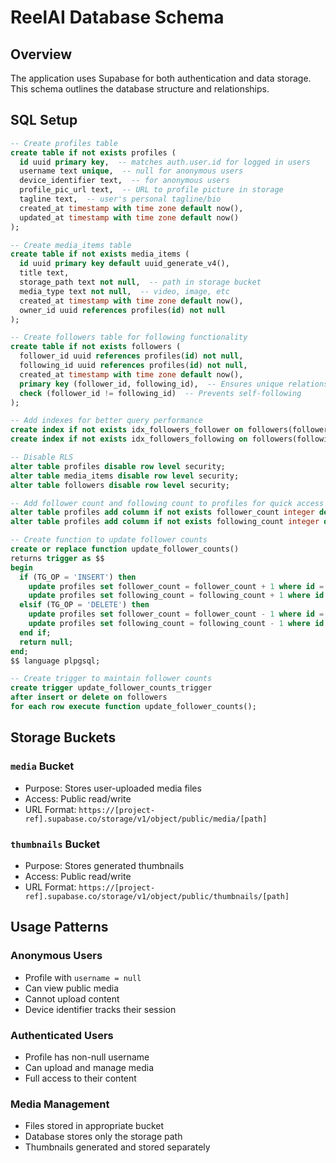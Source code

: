 # ReelAI Database Schema

## Overview
The application uses Supabase for both authentication and data storage. This schema outlines the database structure and relationships.

## SQL Setup

```sql
-- Create profiles table
create table if not exists profiles (
  id uuid primary key,  -- matches auth.user.id for logged in users
  username text unique,  -- null for anonymous users
  device_identifier text,  -- for anonymous users
  profile_pic_url text,  -- URL to profile picture in storage
  tagline text,  -- user's personal tagline/bio
  created_at timestamp with time zone default now(),
  updated_at timestamp with time zone default now()
);

-- Create media_items table
create table if not exists media_items (
  id uuid primary key default uuid_generate_v4(),
  title text,
  storage_path text not null,  -- path in storage bucket
  media_type text not null,  -- video, image, etc
  created_at timestamp with time zone default now(),
  owner_id uuid references profiles(id) not null
);

-- Create followers table for following functionality
create table if not exists followers (
  follower_id uuid references profiles(id) not null,
  following_id uuid references profiles(id) not null,
  created_at timestamp with time zone default now(),
  primary key (follower_id, following_id),  -- Ensures unique relationships
  check (follower_id != following_id)  -- Prevents self-following
);

-- Add indexes for better query performance
create index if not exists idx_followers_follower on followers(follower_id);
create index if not exists idx_followers_following on followers(following_id);

-- Disable RLS
alter table profiles disable row level security;
alter table media_items disable row level security;
alter table followers disable row level security;

-- Add follower count and following count to profiles for quick access
alter table profiles add column if not exists follower_count integer default 0;
alter table profiles add column if not exists following_count integer default 0;

-- Create function to update follower counts
create or replace function update_follower_counts()
returns trigger as $$
begin
  if (TG_OP = 'INSERT') then
    update profiles set follower_count = follower_count + 1 where id = NEW.following_id;
    update profiles set following_count = following_count + 1 where id = NEW.follower_id;
  elsif (TG_OP = 'DELETE') then
    update profiles set follower_count = follower_count - 1 where id = OLD.following_id;
    update profiles set following_count = following_count - 1 where id = OLD.follower_id;
  end if;
  return null;
end;
$$ language plpgsql;

-- Create trigger to maintain follower counts
create trigger update_follower_counts_trigger
after insert or delete on followers
for each row execute function update_follower_counts();
```

## Storage Buckets

### `media` Bucket
- Purpose: Stores user-uploaded media files
- Access: Public read/write
- URL Format: `https://[project-ref].supabase.co/storage/v1/object/public/media/[path]`

### `thumbnails` Bucket
- Purpose: Stores generated thumbnails
- Access: Public read/write
- URL Format: `https://[project-ref].supabase.co/storage/v1/object/public/thumbnails/[path]`

## Usage Patterns

### Anonymous Users
- Profile with `username = null`
- Can view public media
- Cannot upload content
- Device identifier tracks their session

### Authenticated Users
- Profile has non-null username
- Can upload and manage media
- Full access to their content

### Media Management
- Files stored in appropriate bucket
- Database stores only the storage path
- Thumbnails generated and stored separately